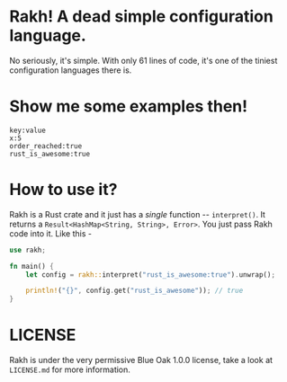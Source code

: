 # Rakh! A dead simple configuration language.
No seriously, it's simple. With only 61 lines of code, it's one of the tiniest configuration languages there is.

# Show me some examples then!
```
key:value
x:5
order_reached:true
rust_is_awesome:true
```

# How to use it?
Rakh is a Rust crate and it just has a *single* function -- `interpret()`. It returns a `Result<HashMap<String, String>, Error>`. You just pass Rakh code into it. Like this -
```rs
use rakh;

fn main() {
	let config = rakh::interpret("rust_is_awesome:true").unwrap();

	println!("{}", config.get("rust_is_awesome")); // true
}
```

# LICENSE
Rakh is under the very permissive Blue Oak 1.0.0 license, take a look at `LICENSE.md` for more information.
